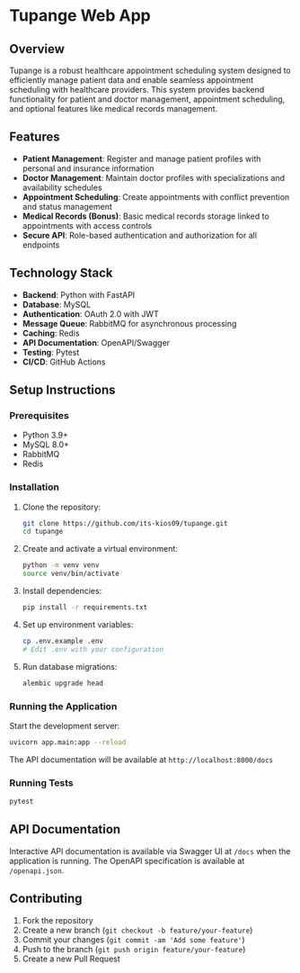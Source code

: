 # Tupange Web App

## Overview
Tupange is a robust healthcare appointment scheduling system designed to efficiently manage patient data and enable seamless appointment scheduling with healthcare providers. This system provides backend functionality for patient and doctor management, appointment scheduling, and optional features like medical records management.

## Features
- **Patient Management**: Register and manage patient profiles with personal and insurance information
- **Doctor Management**: Maintain doctor profiles with specializations and availability schedules
- **Appointment Scheduling**: Create appointments with conflict prevention and status management
- **Medical Records (Bonus)**: Basic medical records storage linked to appointments with access controls
- **Secure API**: Role-based authentication and authorization for all endpoints


## Technology Stack
- **Backend**: Python with FastAPI
- **Database**: MySQL
- **Authentication**: OAuth 2.0 with JWT
- **Message Queue**: RabbitMQ for asynchronous processing
- **Caching**: Redis
- **API Documentation**: OpenAPI/Swagger
- **Testing**: Pytest
- **CI/CD**: GitHub Actions

## Setup Instructions

### Prerequisites
- Python 3.9+
- MySQL 8.0+
- RabbitMQ
- Redis

### Installation
1. Clone the repository:
   ```bash
   git clone https://github.com/its-kios09/tupange.git
   cd tupange
   ```

2. Create and activate a virtual environment:
   ```bash
   python -m venv venv
   source venv/bin/activate
   ```

3. Install dependencies:
   ```bash
   pip install -r requirements.txt
   ```

4. Set up environment variables:
   ```bash
   cp .env.example .env
   # Edit .env with your configuration
   ```

5. Run database migrations:
   ```bash
   alembic upgrade head
   ```

### Running the Application
Start the development server:
```bash
uvicorn app.main:app --reload
```

The API documentation will be available at `http://localhost:8000/docs`

### Running Tests
```bash
pytest
```

## API Documentation
Interactive API documentation is available via Swagger UI at `/docs` when the application is running. The OpenAPI specification is available at `/openapi.json`.


## Contributing
1. Fork the repository
2. Create a new branch (`git checkout -b feature/your-feature`)
3. Commit your changes (`git commit -am 'Add some feature'`)
4. Push to the branch (`git push origin feature/your-feature`)
5. Create a new Pull Request
